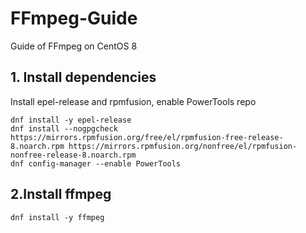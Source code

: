 # FFmpeg-Guide
Guide of FFmpeg on CentOS 8

## 1. Install dependencies

Install epel-release and rpmfusion, enable PowerTools repo
```
dnf install -y epel-release
dnf install --nogpgcheck https://mirrors.rpmfusion.org/free/el/rpmfusion-free-release-8.noarch.rpm https://mirrors.rpmfusion.org/nonfree/el/rpmfusion-nonfree-release-8.noarch.rpm
dnf config-manager --enable PowerTools
```

## 2.Install ffmpeg

```
dnf install -y ffmpeg
```
